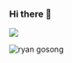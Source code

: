 ### Hi there 👋

![](https://komarev.com/ghpvc/?username=verryrw)

![ryan gosong](https://media.giphy.com/media/v1.Y2lkPTc5MGI3NjExN3c2ZG1kMG90eWtxNDQ0N3EzcWNjZDJhb2J2aWVlanZ5N3QzdTB6eCZlcD12MV9pbnRlcm5hbF9naWZfYnlfaWQmY3Q9Zw/FtXWChRfsZX1z3rOGn/giphy.gif)
<!--
**verryrw/verryrw** is a ✨ _special_ ✨ repository because its `README.md` (this file) appears on your GitHub profile.

Here are some ideas to get you started:

- 🔭 I’m currently working on ...
- 🌱 I’m currently learning ...
- 👯 I’m looking to collaborate on ...
- 🤔 I’m looking for help with ...
- 💬 Ask me about ...
- 📫 How to reach me: ...
- 😄 Pronouns: ...
- ⚡ Fun fact: ...
-->

